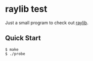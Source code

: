 # raylib test

Just a small program to check out [raylib](https://www.raylib.com/).

## Quick Start

```console
$ make
$ ./probe
```
